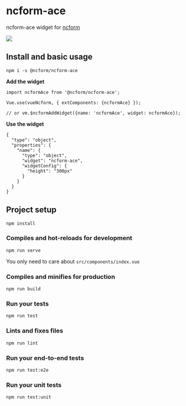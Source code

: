# ncform-ace

ncform-ace widget for [ncform](https://github.com/ncform/ncform)

![](https://raw.githubusercontent.com/ncform/ncform-ace/master/preview.gif)

## Install and basic usage

```
npm i -s @ncform/ncform-ace
```

**Add the widget**

```
import ncformAce from '@ncform/ncform-ace';

Vue.use(vueNcform, { extComponents: {ncformAce} });

// or vm.$ncformAddWidget({name: 'ncformAce', widget: ncformAce});

```

**Use the widget**

```
{
  "type": "object",
  "properties": {
    "name": {
      "type": "object",
      "widget": "ncform-ace",
      "widgetConfig": {
        "height": "300px"    
      }
    }
  }
}
```

## Project setup
```
npm install
```

### Compiles and hot-reloads for development
```
npm run serve
```

You only need to care about `src/components/index.vue`

### Compiles and minifies for production
```
npm run build
```

### Run your tests
```
npm run test
```

### Lints and fixes files
```
npm run lint
```

### Run your end-to-end tests
```
npm run test:e2e
```

### Run your unit tests
```
npm run test:unit
```
